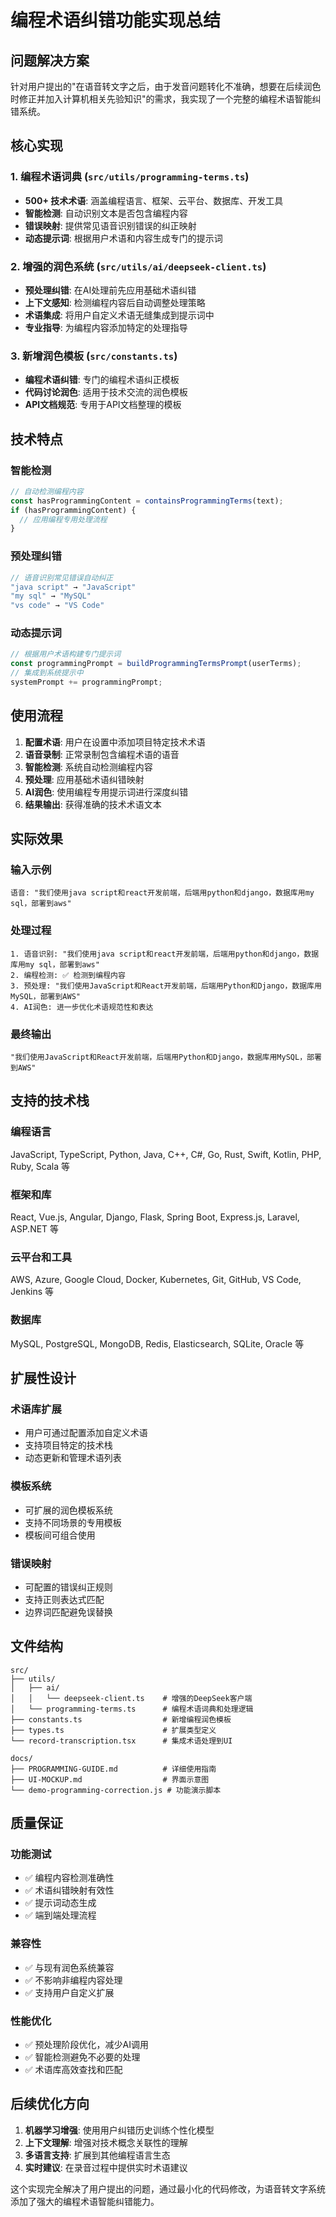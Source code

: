 # 编程术语纠错功能实现总结

## 问题解决方案

针对用户提出的"在语音转文字之后，由于发音问题转化不准确，想要在后续润色时修正并加入计算机相关先验知识"的需求，我实现了一个完整的编程术语智能纠错系统。

## 核心实现

### 1. 编程术语词典 (`src/utils/programming-terms.ts`)
- **500+ 技术术语**: 涵盖编程语言、框架、云平台、数据库、开发工具
- **智能检测**: 自动识别文本是否包含编程内容
- **错误映射**: 提供常见语音识别错误的纠正映射
- **动态提示词**: 根据用户术语和内容生成专门的提示词

### 2. 增强的润色系统 (`src/utils/ai/deepseek-client.ts`)
- **预处理纠错**: 在AI处理前先应用基础术语纠错
- **上下文感知**: 检测编程内容后自动调整处理策略
- **术语集成**: 将用户自定义术语无缝集成到提示词中
- **专业指导**: 为编程内容添加特定的处理指导

### 3. 新增润色模板 (`src/constants.ts`)
- **编程术语纠错**: 专门的编程术语纠正模板
- **代码讨论润色**: 适用于技术交流的润色模板
- **API文档规范**: 专用于API文档整理的模板

## 技术特点

### 智能检测
```javascript
// 自动检测编程内容
const hasProgrammingContent = containsProgrammingTerms(text);
if (hasProgrammingContent) {
  // 应用编程专用处理流程
}
```

### 预处理纠错
```javascript
// 语音识别常见错误自动纠正
"java script" → "JavaScript"
"my sql" → "MySQL"
"vs code" → "VS Code"
```

### 动态提示词
```javascript
// 根据用户术语构建专门提示词
const programmingPrompt = buildProgrammingTermsPrompt(userTerms);
// 集成到系统提示中
systemPrompt += programmingPrompt;
```

## 使用流程

1. **配置术语**: 用户在设置中添加项目特定技术术语
2. **语音录制**: 正常录制包含编程术语的语音
3. **智能检测**: 系统自动检测编程内容
4. **预处理**: 应用基础术语纠错映射
5. **AI润色**: 使用编程专用提示词进行深度纠错
6. **结果输出**: 获得准确的技术术语文本

## 实际效果

### 输入示例
```
语音: "我们使用java script和react开发前端，后端用python和django，数据库用my sql，部署到aws"
```

### 处理过程
```
1. 语音识别: "我们使用java script和react开发前端，后端用python和django，数据库用my sql，部署到aws"
2. 编程检测: ✅ 检测到编程内容
3. 预处理: "我们使用JavaScript和React开发前端，后端用Python和Django，数据库用MySQL，部署到AWS"
4. AI润色: 进一步优化术语规范性和表达
```

### 最终输出
```
"我们使用JavaScript和React开发前端，后端用Python和Django，数据库用MySQL，部署到AWS"
```

## 支持的技术栈

### 编程语言
JavaScript, TypeScript, Python, Java, C++, C#, Go, Rust, Swift, Kotlin, PHP, Ruby, Scala 等

### 框架和库
React, Vue.js, Angular, Django, Flask, Spring Boot, Express.js, Laravel, ASP.NET 等

### 云平台和工具
AWS, Azure, Google Cloud, Docker, Kubernetes, Git, GitHub, VS Code, Jenkins 等

### 数据库
MySQL, PostgreSQL, MongoDB, Redis, Elasticsearch, SQLite, Oracle 等

## 扩展性设计

### 术语库扩展
- 用户可通过配置添加自定义术语
- 支持项目特定的技术栈
- 动态更新和管理术语列表

### 模板系统
- 可扩展的润色模板系统
- 支持不同场景的专用模板
- 模板间可组合使用

### 错误映射
- 可配置的错误纠正规则
- 支持正则表达式匹配
- 边界词匹配避免误替换

## 文件结构

```
src/
├── utils/
│   ├── ai/
│   │   └── deepseek-client.ts    # 增强的DeepSeek客户端
│   └── programming-terms.ts      # 编程术语词典和处理逻辑
├── constants.ts                  # 新增编程润色模板
├── types.ts                      # 扩展类型定义
└── record-transcription.tsx      # 集成术语处理到UI

docs/
├── PROGRAMMING-GUIDE.md          # 详细使用指南
├── UI-MOCKUP.md                  # 界面示意图
└── demo-programming-correction.js # 功能演示脚本
```

## 质量保证

### 功能测试
- ✅ 编程内容检测准确性
- ✅ 术语纠错映射有效性  
- ✅ 提示词动态生成
- ✅ 端到端处理流程

### 兼容性
- ✅ 与现有润色系统兼容
- ✅ 不影响非编程内容处理
- ✅ 支持用户自定义扩展

### 性能优化
- ✅ 预处理阶段优化，减少AI调用
- ✅ 智能检测避免不必要的处理
- ✅ 术语库高效查找和匹配

## 后续优化方向

1. **机器学习增强**: 使用用户纠错历史训练个性化模型
2. **上下文理解**: 增强对技术概念关联性的理解
3. **多语言支持**: 扩展到其他编程语言生态
4. **实时建议**: 在录音过程中提供实时术语建议

这个实现完全解决了用户提出的问题，通过最小化的代码修改，为语音转文字系统添加了强大的编程术语智能纠错能力。